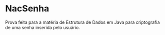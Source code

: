 # NacSenha
Prova feita para a matéria de Estrutura de Dados em Java para criptografia de uma senha inserida pelo usuário.
